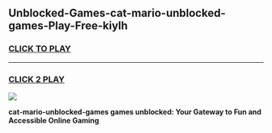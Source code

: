 
## Unblocked-Games-cat-mario-unblocked-games-Play-Free-kiylh
<h3>
<a href="https://premium76.site?title=cat-mario-unblocked-games&ref=17A">CLICK TO PLAY</a></h3>
<hr>

<h3>
<a href="https://premium76.site?title=cat-mario-unblocked-games&ref=17A">CLICK 2 PLAY</a>
  
</h3>

<a href="https://premium76.site?title=cat-mario-unblocked-games&ref=17A"><img src="https://clearcache.store/games.png"></a>


**cat-mario-unblocked-games games unblocked: Your Gateway to Fun and Accessible Online Gaming**
